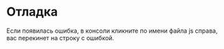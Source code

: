 # Отладка

Если появилась ошибка, в консоли кликните по имени файла js справа, вас перекинет на строку с ошибкой.